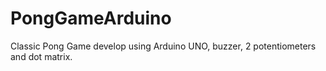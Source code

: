 # PongGameArduino
Classic Pong Game develop using Arduino UNO, buzzer, 2 potentiometers and dot matrix.
